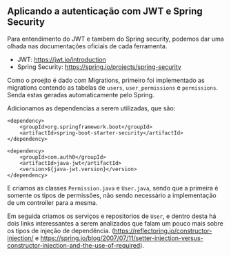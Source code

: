 ## Aplicando a autenticação com JWT e Spring Security

Para entendimento do JWT e tambem do Spring security, podemos dar uma olhada nas documentações oficiais de cada ferramenta.

- JWT: https://jwt.io/introduction
- Spring Security: https://spring.io/projects/spring-security

Como o proejto é dado com Migrations, primeiro foi implementado as migrations contendo as tabelas de `users`, `user_permissions` e `permissions`. Senda estas geradas automaticamente pelo Spring.

Adicionamos as dependencias a serem utilizadas, que são:
```
<dependency>
    <groupId>org.springframework.boot</groupId>
    <artifactId>spring-boot-starter-security</artifactId>
</dependency>
```
```		
<dependency>
    <groupId>com.auth0</groupId>
    <artifactId>java-jwt</artifactId>
    <version>${java-jwt.version}</version>
</dependency>
```

E criamos as classes `Permission.java` e `User.java`, sendo que a primeira é somente os tipos de permissões, não sendo necessário a implementação de um controller para a mesma.

Em seguida criamos os serviços e repositorios de `User`, e dentro desta há dois links interessantes a serem analizados que falam um pouco mais sobre os tipos de injeção de dependência.
(https://reflectoring.io/constructor-injection/  e  https://spring.io/blog/2007/07/11/setter-injection-versus-constructor-injection-and-the-use-of-required).

